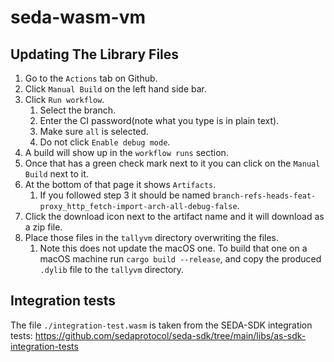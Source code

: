 # seda-wasm-vm

## Updating The Library Files

1. Go to the `Actions` tab on Github.
2. Click `Manual Build` on the left hand side bar.
3. Click `Run workflow`.
	1. Select the branch.
	2. Enter the CI password(note what you type is in plain text).
	3. Make sure `all` is selected.
	4. Do not click `Enable debug mode`.
4. A build will show up in the `workflow runs` section.
5. Once that has a green check mark next to it you can click on the `Manual Build` next to it.
6. At the bottom of that page it shows `Artifacts`.
	1. If you followed step 3 it should be named `branch-refs-heads-feat-proxy_http_fetch-import-arch-all-debug-false`.
7. Click the download icon next to the artifact name and it will download as a zip file.
8. Place those files in the `tallyvm` directory overwriting the files.
	1. Note this does not update the macOS one. To build that one on a macOS machine run `cargo build --release`, and copy the produced `.dylib` file to the `tallyvm` directory.


## Integration tests

The file `./integration-test.wasm` is taken from the SEDA-SDK integration tests: https://github.com/sedaprotocol/seda-sdk/tree/main/libs/as-sdk-integration-tests